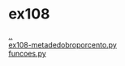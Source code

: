 # ex108 
<a href='https://gabrielryanft.github.io/learning/cursoemvideo/python/exerciciospython/aula22_funcoes_locais' target='_self' rel='prev'>..</a><br/>
<a href='https://gabrielryanft.github.io/learning/cursoemvideo/python/exerciciospython/aula22_funcoes_locais/ex108/ex108-metadedobroporcento.py' target='_blank' rel='next'>ex108-metadedobroporcento.py</a><br/>
<a href='https://gabrielryanft.github.io/learning/cursoemvideo/python/exerciciospython/aula22_funcoes_locais/ex108/funcoes.py' target='_blank' rel='next'>funcoes.py</a><br/>
